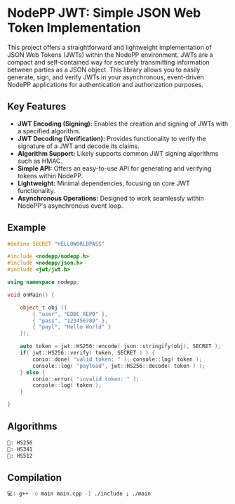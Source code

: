 # NodePP JWT: Simple JSON Web Token Implementation

This project offers a straightforward and lightweight implementation of JSON Web Tokens (JWTs) within the NodePP environment. JWTs are a compact and self-contained way for securely transmitting information between parties as a JSON object. This library allows you to easily generate, sign, and verify JWTs in your asynchronous, event-driven NodePP applications for authentication and authorization purposes.

## Key Features

- **JWT Encoding (Signing):** Enables the creation and signing of JWTs with a specified algorithm.
- **JWT Decoding (Verification):** Provides functionality to verify the signature of a JWT and decode its claims.
- **Algorithm Support:** Likely supports common JWT signing algorithms such as HMAC.
- **Simple API:** Offers an easy-to-use API for generating and verifying tokens within NodePP.
- **Lightweight:** Minimal dependencies, focusing on core JWT functionality.
- **Asynchronous Operations:** Designed to work seamlessly within NodePP's asynchronous event loop.

## Example
```cpp
#define SECRET "HELLOWORLDPASS"

#include <nodepp/nodepp.h>
#include <nodepp/json.h>
#include <jwt/jwt.h>

using namespace nodepp;

void onMain() {

    object_t obj ({
        { "user", "EDBC_REPO" },
        { "pass", "123456789" },
        { "payl", "Hello World" }
    });

    auto token = jwt::HS256::encode( json::stringify(obj), SECRET );
    if( jwt::HS256::verify( token, SECRET ) ) { 
        conio::done( "valid token: " ); console::log( token );
        console::log( "payload", jwt::HS256::decode( token ) );
    } else {
        conio::error( "invalid token: " );
        console::log( token );
    }

}
```

## Algorithms
```bash
📌: HS256
📌: HS341
📌: HS512
```

## Compilation
```bash
💻: g++ -o main main.cpp -I ./include ; ./main
```
